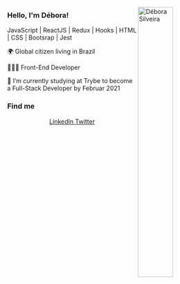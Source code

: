 <img src="https://github.com/deboracosilveira/deboracosilveira/blob/master/.github/assets/octocat-debs.png" width="40%"
  alt="Débora Silveira" align="right" /><h3>
Hello, I'm Débora!</h3>
<p>
  JavaScript | ReactJS | Redux | Hooks | HTML | CSS | Bootsrap | Jest
</p>
<p>
  🌍 Global citizen living in Brazil
</p>
<p> 👩🏽‍💻 Front-End Developer</p>
<p> 🚀 I’m currently studying at Trybe to become a Full-Stack Developer by Februar 2021</p>

### Find me

<p align="center">
  <a
    href="https://www.linkedin.com/in/deboracosilveira/" 
    alt="LinkedIn"
    target="blank"
  >LinkedIn
  </a>
  <a
    href="mailto:deboracosilveira@gmail.com" 
    alt="email"
    target="blank"
  >
  <a
    href="https://twitter.com/debscosilveira" 
    alt="Twitter"
    target="blank"
  >Twitter
  </a>
  </p>
